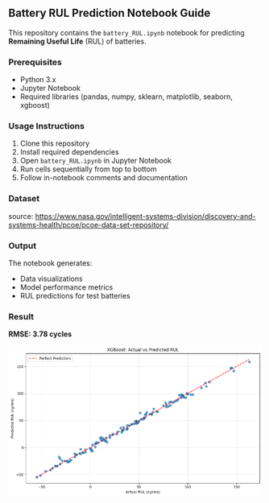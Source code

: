 ## Battery RUL Prediction Notebook Guide

This repository contains the `battery_RUL.ipynb` notebook for predicting **Remaining Useful Life** (RUL) of batteries.

### Prerequisites
- Python 3.x
- Jupyter Notebook
- Required libraries (pandas, numpy, sklearn, matplotlib, seaborn, xgboost)

### Usage Instructions
1. Clone this repository
2. Install required dependencies
3. Open `battery_RUL.ipynb` in Jupyter Notebook
4. Run cells sequentially from top to bottom
5. Follow in-notebook comments and documentation

### Dataset
source: https://www.nasa.gov/intelligent-systems-division/discovery-and-systems-health/pcoe/pcoe-data-set-repository/

### Output
The notebook generates:
- Data visualizations
- Model performance metrics
- RUL predictions for test batteries

### Result
**RMSE: 3.78 cycles**

![alt text](image.png)

